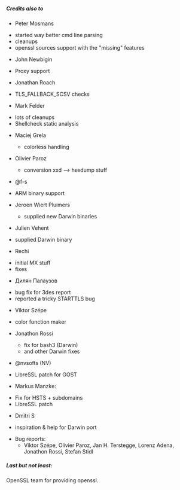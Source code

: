 

##### Credits also to

* Peter Mosmans
 - started way better cmd line parsing
 - cleanups
 - openssl sources support with the "missing" features

* John Newbigin
 - Proxy support

* Jonathan Roach
 - TLS_FALLBACK_SCSV checks
 
* Mark Felder
 - lots of cleanups
 - Shellcheck static analysis

* Maciej Grela 
  - colorless handling

* Olivier Paroz
  - conversion xxd --> hexdump stuff 

* @f-s
 - ARM binary support  

* Jeroen Wiert Pluimers
  - supplied new Darwin binaries

* Julien Vehent
 - supplied Darwin binary

* Rechi
 - initial MX stuff
 - fixes

* Дилян Палаузов
 - bug fix for 3des report
 - reported a tricky STARTTLS bug

* Viktor Szépe
 - color function maker

* Jonathon Rossi
  - fix for bash3 (Darwin)
  - and other Darwin fixes

* @nvsofts (NV)
 - LibreSSL patch for GOST

* Markus Manzke: 
 - Fix for HSTS + subdomains
 - LibreSSL patch

* Dmitri S
 - inspiration & help for Darwin port

* Bug reports:
  - Viktor Szépe, Olivier Paroz, Jan H. Terstegge, Lorenz Adena, Jonathon Rossi, Stefan Stidl

##### Last but not least:

OpenSSL team for providing openssl.

